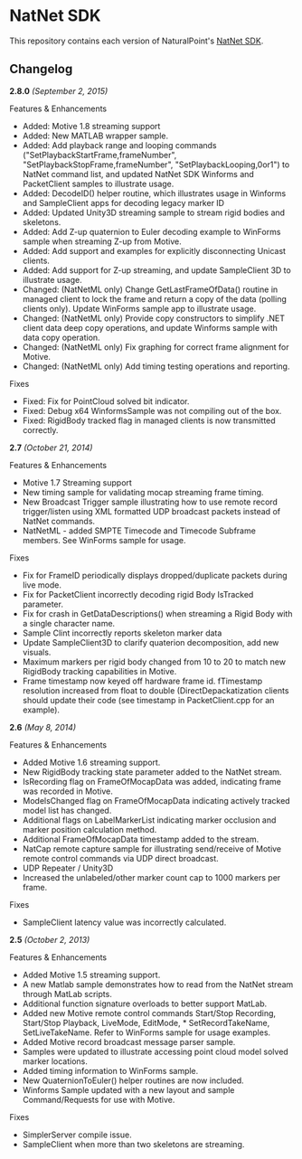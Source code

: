 # NatNet SDK

This repository contains each version of NaturalPoint's [NatNet SDK](http://optitrack.com/downloads/developer-tools.html).


## Changelog

__2.8.0__ _(September 2, 2015)_

Features & Enhancements

* Added: Motive 1.8 streaming support
* Added: New MATLAB wrapper sample.
* Added: Add playback range and looping commands ("SetPlaybackStartFrame,frameNumber", "SetPlaybackStopFrame,frameNumber", "SetPlaybackLooping,0or1") to NatNet command list, and updated NatNet SDK Winforms and PacketClient samples to illustrate usage.
* Added: DecodeID() helper routine, which illustrates usage in Winforms and SampleClient apps for decoding legacy marker ID
* Added: Updated Unity3D streaming sample to stream rigid bodies and skeletons.
* Added: Add Z-up quaternion to Euler decoding example to WinForms sample when streaming Z-up from Motive.
* Added: Add support and examples for explicitly disconnecting Unicast clients.
* Added: Add support for Z-up streaming, and update SampleClient 3D to illustrate usage.
* Changed: (NatNetML only) Change GetLastFrameOfData() routine in managed client to lock the frame and return a copy of the data (polling clients only). Update WinForms sample app to illustrate usage.
* Changed: (NatNetML only) Provide copy constructors to simplify .NET client data deep copy operations, and update Winforms sample with data copy operation.
* Changed: (NatNetML only) Fix graphing for correct frame alignment for Motive.
* Changed: (NatNetML only) Add timing testing operations and reporting.

Fixes

* Fixed: Fix for PointCloud solved bit indicator.
* Fixed: Debug x64 WinformsSample was not compiling out of the box.
* Fixed: RigidBody tracked flag in managed clients is now transmitted correctly.


__2.7__ _(October 21, 2014)_

Features & Enhancements

* Motive 1.7 Streaming support
* New timing sample for validating mocap streaming frame timing.
* New Broadcast Trigger sample illustrating how to use remote record trigger/listen using XML formatted UDP broadcast packets instead of NatNet commands.
* NatNetML - added SMPTE Timecode and Timecode Subframe members. See WinForms sample for usage.

Fixes

* Fix for FrameID periodically displays dropped/duplicate packets during live mode.
* Fix for PacketClient incorrectly decoding rigid Body IsTracked parameter.
* Fix for crash in GetDataDescriptions() when streaming a Rigid Body with a single character name.
* Sample Clint incorrectly reports skeleton marker data
* Update SampleClient3D to clarify quaterion decomposition, add new visuals.
* Maximum markers per rigid body changed from 10 to 20 to match new RigidBody tracking capabilities in Motive.
* Frame timestamp now keyed off hardware frame id. fTimestamp resolution increased from float to double (DirectDepackatization clients should update their code (see timestamp in PacketClient.cpp for an example).


__2.6__ _(May 8, 2014)_


Features & Enhancements

* Added Motive 1.6 streaming support.
* New RigidBody tracking state parameter added to the NatNet stream.
* IsRecording flag on FrameOfMocapData was added, indicating frame was recorded in Motive.
* ModelsChanged flag on FrameOfMocapData indicating actively tracked model list has changed.
* Additional flags on LabelMarkerList indicating marker occlusion and marker position calculation method.
* Additional FrameOfMocapData timestamp added to the stream.
* NatCap remote capture sample for illustrating send/receive of Motive remote control commands via UDP direct broadcast.
* UDP Repeater / Unity3D
* Increased the unlabeled/other marker count cap to 1000 markers per frame.

Fixes

* SampleClient latency value was incorrectly calculated.


__2.5__ _(October 2, 2013)_

Features & Enhancements

* Added Motive 1.5 streaming support.
* A new Matlab sample demonstrates how to read from the NatNet stream through MatLab scripts.
* Additional function signature overloads to better support MatLab.
* Added new Motive remote control commands Start/Stop Recording, Start/Stop Playback, LiveMode, EditMode, * SetRecordTakeName, SetLiveTakeName. Refer to WinForms sample for usage examples.
* Added Motive record broadcast message parser sample.
* Samples were updated to illustrate accessing point cloud model solved marker locations.
* Added timing information to WinForms sample.
* New QuaternionToEuler() helper routines are now included.
* Winforms Sample updated with a new layout and sample Command/Requests for use with Motive.

Fixes

* SimplerServer compile issue.
* SampleClient when more than two skeletons are streaming.

